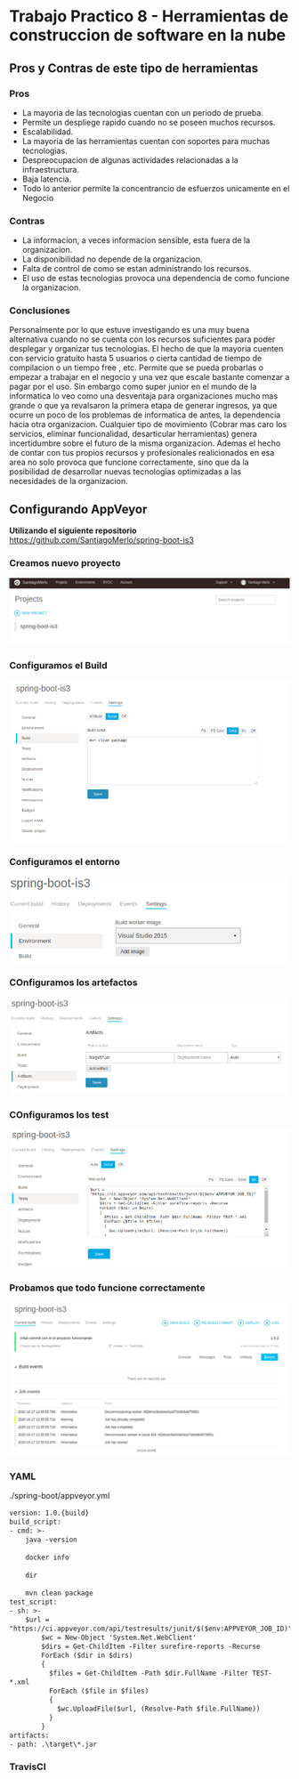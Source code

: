 # Trabajo Practico 8 - Herramientas de construccion de software en la nube
## Pros y Contras de este tipo de herramientas
### Pros
* La mayoria de las tecnologias cuentan con un periodo de prueba.
* Permite un despliege rapido cuando no se poseen muchos recursos.
* Escalabilidad.
* La mayoria de las herramientas cuentan con soportes para muchas tecnologias.
* Despreocupacion de algunas actividades relacionadas a la infraestructura.
* Baja latencia.
* Todo lo anterior permite la concentrancio de esfuerzos unicamente en el Negocio
### Contras
* La informacion, a veces informacion sensible, esta fuera de la organizacion.
* La disponibilidad no depende de la organizacion.
* Falta de control de como se estan administrando los recursos.
* El uso de estas tecnologias provoca una dependencia de como funcione la organizacion.
### Conclusiones
Personalmente por lo que estuve investigando es una muy buena alternativa cuando no se cuenta con los recursos suficientes para poder desplegar y organizar tus tecnologias. El hecho de que la mayoria cuenten con servicio gratuito hasta 5 usuarios o cierta cantidad de tiempo de compilacion o un tiempo free , etc. Permite que se pueda probarlas o empezar a trabajar en el negocio y una vez que escale bastante comenzar a pagar por el uso.
Sin embargo como super junior en el mundo de la informatica lo veo como una desventaja para organizaciones mucho mas grande o que ya revalsaron la primera etapa de generar ingresos, ya que ocurre un poco de los problemas de informatica de antes, la dependencia hacia otra organizacion. Cualquier tipo de movimiento (Cobrar mas caro los servicios, eliminar funcionalidad, desarticular herramientas) genera incertidumbre sobre el futuro de la misma organizacion. Ademas el hecho de contar con tus propios recursos y profesionales realicionados en esa area no solo provoca que funcione correctamente, sino que da la posibilidad de desarrollar nuevas tecnologias optimizadas a las necesidades de la organizacion.
## Configurando AppVeyor
**Utilizando el siguiente repositorio** https://github.com/SantiagoMerlo/spring-boot-is3
### Creamos nuevo proyecto
![alt text](https://github.com/SantiagoMerlo/IS3-Merlo/blob/master/Trabajo-Practico-8/imagenes/1.png)
### Configuramos el Build
![alt text](https://github.com/SantiagoMerlo/IS3-Merlo/blob/master/Trabajo-Practico-8/imagenes/2.png)
### Configuramos el entorno
![alt text](https://github.com/SantiagoMerlo/IS3-Merlo/blob/master/Trabajo-Practico-8/imagenes/3.png)
### COnfiguramos los artefactos
![alt text](https://github.com/SantiagoMerlo/IS3-Merlo/blob/master/Trabajo-Practico-8/imagenes/4.png)
### COnfiguramos los test
![alt text](https://github.com/SantiagoMerlo/IS3-Merlo/blob/master/Trabajo-Practico-8/imagenes/5.png)
### Probamos que todo funcione correctamente
![alt text](https://github.com/SantiagoMerlo/IS3-Merlo/blob/master/Trabajo-Practico-8/imagenes/6.png)
### YAML
./spring-boot/appveyor.yml
```
version: 1.0.{build}
build_script:
- cmd: >-
    java -version

    docker info

    dir

    mvn clean package
test_script:
- sh: >-
    $url = "https://ci.appveyor.com/api/testresults/junit/$($env:APPVEYOR_JOB_ID)"
        $wc = New-Object 'System.Net.WebClient'
        $dirs = Get-ChildItem -Filter surefire-reports -Recurse
        ForEach ($dir in $dirs)
        {
          $files = Get-ChildItem -Path $dir.FullName -Filter TEST-*.xml
          ForEach ($file in $files)
          {
            $wc.UploadFile($url, (Resolve-Path $file.FullName))
          }
        }
artifacts:
- path: .\target\*.jar
```
### TravisCI
